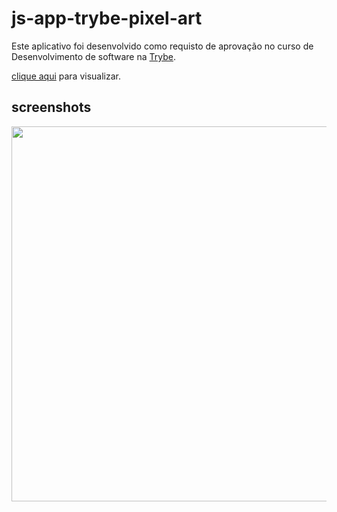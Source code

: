 # js-app-trybe-pixel-art

Este aplicativo foi desenvolvido como requisto de aprovação no curso de Desenvolvimento de software
na [Trybe](https://www.betrybe.com/?utm_source=trybe.com.br).

[clique aqui](https://js-app-trybe-pixel-art.netlify.app/) para visualizar.

## screenshots

<img src="https://js-app-trybe-pixel-art.netlify.app/screenshot/01_shot.png" width="600px">
